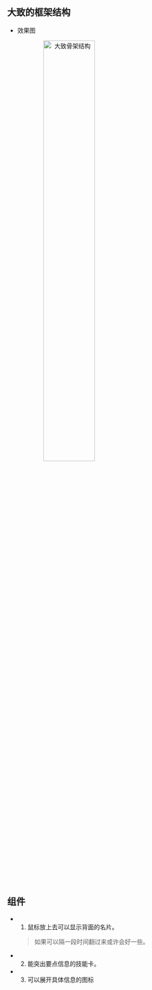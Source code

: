 ## 大致的框架结构
- 效果图

  <img src="../asserts/网页结构解析.jpg" style="width:50%; text-align:center;" title="大致骨架结构">
## 组件
- 1. 鼠标放上去可以显示背面的名片。
  > 如果可以隔一段时间翻过来或许会好一些。

- 2. 能突出要点信息的技能卡。

- 3. 可以展开具体信息的图标
 
